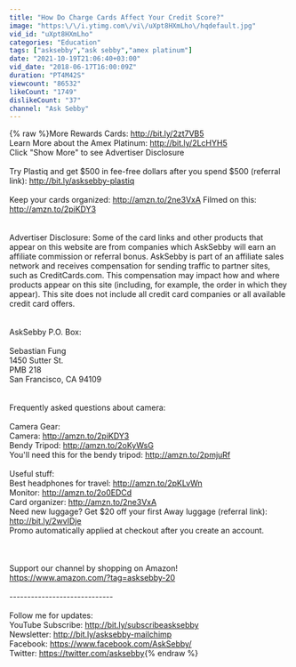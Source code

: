 ```yaml
---
title: "How Do Charge Cards Affect Your Credit Score?"
image: "https:\/\/i.ytimg.com\/vi\/uXpt8HXmLho\/hqdefault.jpg"
vid_id: "uXpt8HXmLho"
categories: "Education"
tags: ["asksebby","ask sebby","amex platinum"]
date: "2021-10-19T21:06:40+03:00"
vid_date: "2018-06-17T16:00:09Z"
duration: "PT4M42S"
viewcount: "86532"
likeCount: "1749"
dislikeCount: "37"
channel: "Ask Sebby"
---
```

{% raw %}More Rewards Cards: <a rel="nofollow" target="blank" href="http://bit.ly/2zt7VB5">http://bit.ly/2zt7VB5</a><br />Learn More about the Amex Platinum: <a rel="nofollow" target="blank" href="http://bit.ly/2LcHYH5">http://bit.ly/2LcHYH5</a><br />Click &quot;Show More&quot; to see Advertiser Disclosure<br /><br />Try Plastiq and get $500 in fee-free dollars after you spend $500 (referral link): <a rel="nofollow" target="blank" href="http://bit.ly/asksebby-plastiq">http://bit.ly/asksebby-plastiq</a><br /><br />Keep your cards organized: <a rel="nofollow" target="blank" href="http://amzn.to/2ne3VxA">http://amzn.to/2ne3VxA</a> Filmed on this: <a rel="nofollow" target="blank" href="http://amzn.to/2piKDY3">http://amzn.to/2piKDY3</a> <br /><br /><br />Advertiser Disclosure: Some of the card links and other products that appear on this website are from companies which AskSebby will earn an affiliate commission or referral bonus. AskSebby is part of an affiliate sales network and receives compensation for sending traffic to partner sites, such as CreditCards.com. This compensation may impact how and where products appear on this site (including, for example, the order in which they appear). This site does not include all credit card companies or all available credit card offers.<br /><br /><br />AskSebby  P.O. Box:<br /><br />Sebastian Fung<br />1450 Sutter St.<br />PMB 218<br />San Francisco, CA 94109<br /><br /><br />Frequently asked questions about camera:<br /><br />Camera Gear:<br />Camera: <a rel="nofollow" target="blank" href="http://amzn.to/2piKDY3">http://amzn.to/2piKDY3</a><br />Bendy Tripod: <a rel="nofollow" target="blank" href="http://amzn.to/2oKyWsG">http://amzn.to/2oKyWsG</a><br />You'll need this for the bendy tripod: <a rel="nofollow" target="blank" href="http://amzn.to/2pmjuRf">http://amzn.to/2pmjuRf</a><br /><br />Useful stuff: <br />Best headphones for travel: <a rel="nofollow" target="blank" href="http://amzn.to/2pKLvWn">http://amzn.to/2pKLvWn</a><br />Monitor: <a rel="nofollow" target="blank" href="http://amzn.to/2o0EDCd">http://amzn.to/2o0EDCd</a>  <br />Card organizer: <a rel="nofollow" target="blank" href="http://amzn.to/2ne3VxA">http://amzn.to/2ne3VxA</a><br />Need new luggage? Get $20 off your first Away luggage (referral link): <a rel="nofollow" target="blank" href="http://bit.ly/2wvIDje">http://bit.ly/2wvIDje</a><br />Promo automatically applied at checkout after you create an account.<br /><br /><br /><br />Support our channel by shopping on Amazon!<br /><a rel="nofollow" target="blank" href="https://www.amazon.com/?tag=asksebby-20">https://www.amazon.com/?tag=asksebby-20</a><br /><br />-----------------------------<br /><br />Follow me for updates:<br />YouTube Subscribe: <a rel="nofollow" target="blank" href="http://bit.ly/subscribeasksebby">http://bit.ly/subscribeasksebby</a><br />Newsletter: <a rel="nofollow" target="blank" href="http://bit.ly/asksebby-mailchimp">http://bit.ly/asksebby-mailchimp</a><br />Facebook: <a rel="nofollow" target="blank" href="https://www.facebook.com/AskSebby/">https://www.facebook.com/AskSebby/</a><br />Twitter: <a rel="nofollow" target="blank" href="https://twitter.com/asksebby">https://twitter.com/asksebby</a>{% endraw %}
